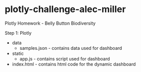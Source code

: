 # plotly-challenge-alec-miller
Plotly Homework - Belly Button Biodiversity

Step 1: Plotly
  - data
    - samples.json - contains data used for dashboard
  - static
    - app.js - contains script used for dashboard
  - index.html - contains html code for the dynamic dashboard
